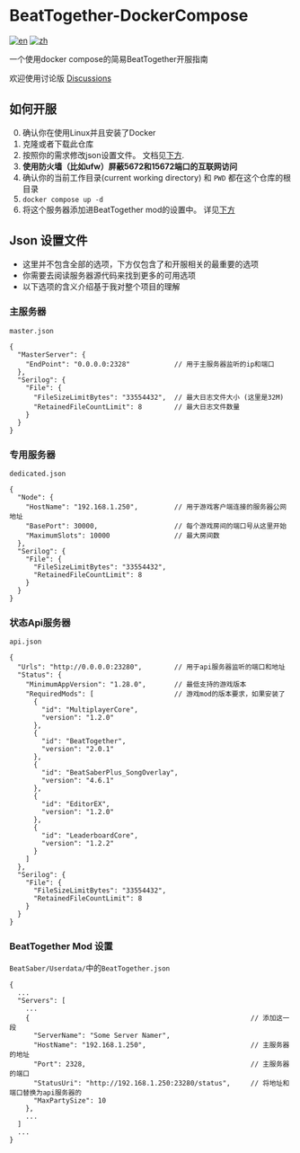 # BeatTogether-DockerCompose
[![en](https://img.shields.io/badge/lang-en-blue.svg?style=for-the-badge)](/README.md)
[![zh](https://img.shields.io/badge/语言-中文-red.svg?style=for-the-badge)](/README.zh.md)

一个使用docker compose的简易BeatTogether开服指南

欢迎使用讨论版 [Discussions](https://github.com/qe201020335/BeatTogether-DockerCompose/discussions)

## 如何开服
  0. 确认你在使用Linux并且安装了Docker
  1. 克隆或者下载此仓库
  2. 按照你的需求修改json设置文件。 文档见[下方](#Json-设置文件).
  3. **使用防火墙（比如ufw）屏蔽5672和15672端口的互联网访问**
  4. 确认你的当前工作目录(current working directory) 和 `PWD` 都在这个仓库的根目录 
  5. `docker compose up -d`
  6. 将这个服务器添加进BeatTogether mod的设置中。 详见[下方](#BeatTogether-Mod-设置)

## Json 设置文件
 - 这里并不包含全部的选项，下方仅包含了和开服相关的最重要的选项 
 - 你需要去阅读服务器源代码来找到更多的可用选项
 - 以下选项的含义介绍基于我对整个项目的理解

### 主服务器
`master.json`
```
{
  "MasterServer": {
    "EndPoint": "0.0.0.0:2328"           // 用于主服务器监听的ip和端口
  },
  "Serilog": {
    "File": {
      "FileSizeLimitBytes": "33554432",  // 最大日志文件大小 (这里是32M)
      "RetainedFileCountLimit": 8        // 最大日志文件数量
    }
  }
}
```

### 专用服务器 
`dedicated.json`
```
{
  "Node": {
    "HostName": "192.168.1.250",         // 用于游戏客户端连接的服务器公网地址
    "BasePort": 30000,                   // 每个游戏房间的端口号从这里开始
    "MaximumSlots": 10000                // 最大房间数
  },
  "Serilog": {
    "File": {
      "FileSizeLimitBytes": "33554432",
      "RetainedFileCountLimit": 8
    }
  }
}
```

### 状态Api服务器
`api.json`
```
{
  "Urls": "http://0.0.0.0:23280",        // 用于api服务器监听的端口和地址  
  "Status": {
    "MinimumAppVersion": "1.28.0",       // 最低支持的游戏版本
    "RequiredMods": [                    // 游戏mod的版本要求，如果安装了
      {
        "id": "MultiplayerCore",
        "version": "1.2.0"
      },
      {
        "id": "BeatTogether",
        "version": "2.0.1"
      },
      {
        "id": "BeatSaberPlus_SongOverlay",
        "version": "4.6.1"
      },
      {
        "id": "EditorEX",
        "version": "1.2.0"
      },
      {
        "id": "LeaderboardCore",
        "version": "1.2.2"
      }
    ]
  },
  "Serilog": {
    "File": {
      "FileSizeLimitBytes": "33554432",
      "RetainedFileCountLimit": 8
    }
  }
}
```

### BeatTogether Mod 设置
`BeatSaber/Userdata/`中的`BeatTogether.json` 
```
{
  ...
  "Servers": [
    ...
    {                                                       // 添加这一段
      "ServerName": "Some Server Namer",
      "HostName": "192.168.1.250",                          // 主服务器的地址
      "Port": 2328,                                         // 主服务器的端口
      "StatusUri": "http://192.168.1.250:23280/status",     // 将地址和端口替换为api服务器的
      "MaxPartySize": 10
    },
    ...
  ]
  ...
}
```
